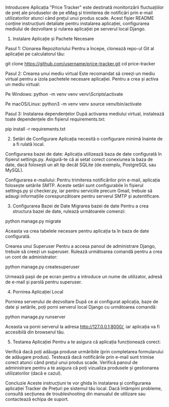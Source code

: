 Introducere
Aplicația "Price Tracker" este destinată monitorizării fluctuațiilor de preț ale produselor de pe eMag și trimiterea de notificări prin e-mail utilizatorilor atunci când prețul unui produs scade. Acest fișier README conține instrucțiuni detaliate pentru instalarea aplicației, configurarea mediului de dezvoltare și rularea aplicației pe serverul local Django.

1. Instalare Aplicație și Pachete Necesare

Pasul 1: Clonarea Repozitoriului
Pentru a începe, clonează repo-ul Git al aplicației pe calculatorul tău:

git clone https://github.com/username/price-tracker.git
cd price-tracker

Pasul 2: Crearea unui mediu virtual
Este recomandat să creezi un mediu virtual pentru a izola pachetele necesare aplicației. Pentru a crea și activa un mediu virtual:

Pe Windows:
python -m venv venv
venv\Scripts\activate

Pe macOS/Linux:
python3 -m venv venv
source venv/bin/activate

Pasul 3: Instalarea dependențelor
După activarea mediului virtual, instalează toate dependențele din fișierul requirements.txt:

pip install -r requirements.txt

2. Setări de Configurare
Aplicația necesită o configurare minimă înainte de a fi rulată local.

Configurarea bazei de date: Aplicația utilizează baza de date configurată în fișierul settings.py. Asigură-te că ai setat corect conexiunea la baza de date, dacă folosești un alt tip decât SQLite (de exemplu, PostgreSQL sau MySQL).

Configurarea e-mailului: Pentru trimiterea notificărilor prin e-mail, aplicația folosește setările SMTP. Aceste setări sunt configurabile în fișierul settings.py și checker.py, iar pentru serviciile precum Gmail, trebuie să adaugi informațiile corespunzătoare pentru serverul SMTP și autentificare.

3. Configurarea Bazei de Date
Migrarea bazei de date
Pentru a crea structura bazei de date, rulează următoarele comenzi:

python manage.py migrate

Aceasta va crea tabelele necesare pentru aplicația ta în baza de date configurată.

Crearea unui Superuser
Pentru a accesa panoul de administrare Django, trebuie să creezi un superuser. Rulează următoarea comandă pentru a crea un cont de administrator:

python manage.py createsuperuser

Urmează pașii de pe ecran pentru a introduce un nume de utilizator, adresă de e-mail și parolă pentru superuser.

4. Pornirea Aplicației Local

Pornirea serverului de dezvoltare
După ce ai configurat aplicația, baze de date și setările, poți porni serverul local Django cu următoarea comandă:

python manage.py runserver

Aceasta va porni serverul la adresa http://127.0.0.1:8000/, iar aplicația va fi accesibilă din browserul tău.

5. Testarea Aplicației
Pentru a te asigura că aplicația funcționează corect:

Verifică dacă poți adăuga produse urmăribile (prin completarea formularului de adăugare produs).
Testează dacă notificările prin e-mail sunt trimise corect atunci când prețul unui produs scade.
Verifică panoul de administrare pentru a te asigura că poți vizualiza produsele și gestionarea utilizatorilor (dacă e cazul).

Concluzie
Aceste instrucțiuni te vor ghida în instalarea și configurarea aplicației Tracker de Prețuri pe sistemul tău local. Dacă întâmpini probleme, consultă secțiunea de troubleshooting din manualul de utilizare sau contactează echipa de suport.